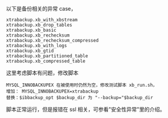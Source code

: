 
以下是备份相关的异常 case，

```
xtrabackup.xb_with_xbstream
xtrabackup.xb_drop_tables
xtrabackup.xb_basic
xtrabackup.xb_rechecksum
xtrabackup.xb_rechecksum_compressed
xtrabackup.xb_with_logs
xtrabackup.xb_gtid
xtrabackup.xb_partitioned_table
xtrabackup.xb_compressed_table
```

这里考虑脚本有问题，修改脚本

```
MYSQL_INNOBACKUPEX 在被使用时仍然为空，修改测试脚本 xb_run.sh，
增加： MYSQL_INNOBACKUPEX=xtrabackup
替换：$ibbackup_opt $backup_dir 为 "--backup="$backup_dir

```
脚本正常运行，但是报错在 ssl 相关，可参看"安全性异常"里的介绍。
